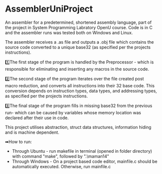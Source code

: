 # AssemblerUniProject
An assembler for a predetermined, shortened assembly language, part of the project in System Programming Labratory OpenU course.
Code is in C and the assembler runs was tested both on Windows and Linux.

The assembler receives a .as file and outputs a .obj file which contains the source code converted to a unique base32 (as specified per the projects instructions). 

1️⃣The first stage of the program is handled by the Preprocessor - which is responsible for eliminating and inserting any macros in the source code. 

2️⃣The second stage of the program iterates over the file created post macro reduction, and converts all instructions into their 32 base code. 
This conversion depends on instruction types, data types, and addressing types, as specified per the projects instructions. 

3️⃣The final stage of the program fills in missing base32 from the previous run- which can be caused by variables whose memory location was declared after their use in code.

This project utilises abstraction, struct data structures, information hiding and is machine dependent.


➡How to run:
* Through Ubuntu - run makefile in terminal (opened in folder directory) with command "make", followed by ".\maman14"
* Through Windows - On a project based code editor, mainfile.c should be automatically executed. Otherwise, run mainfile.c
